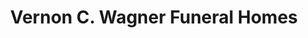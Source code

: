 ---
title: "Vernon C. Wagner Funeral Homes"
url: /plainview/vernon-c-wagner-funeral-homes/
shop: Bestattungen
---